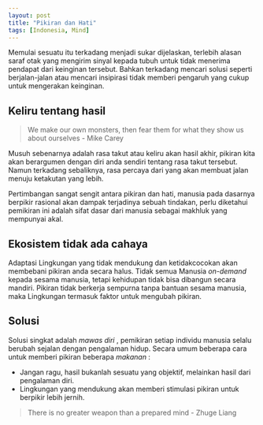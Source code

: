 ```yaml
---
layout: post
title: "Pikiran dan Hati"
tags: [Indonesia, Mind]
---
```


Memulai sesuatu itu terkadang menjadi sukar dijelaskan, terlebih alasan saraf otak yang mengirim sinyal kepada tubuh untuk tidak menerima pendapat dari keinginan tersebut. Bahkan terkadang mencari solusi seperti berjalan-jalan atau mencari insipirasi tidak memberi pengaruh yang cukup untuk mengerakan keinginan.

## Keliru tentang hasil

> We make our own monsters, then fear them for what they show us about ourselves - Mike Carey

Musuh sebenarnya adalah rasa takut atau keliru akan hasil akhir, pikiran kita akan berargumen dengan diri anda sendiri tentang rasa takut tersebut. Namun terkadang sebaliknya, rasa percaya dari yang akan membuat jalan menuju ketakutan yang lebih.

Pertimbangan sangat sengit antara pikiran dan hati, manusia pada dasarnya berpikir rasional akan dampak terjadinya sebuah tindakan, perlu diketahui pemikiran ini adalah sifat dasar dari manusia sebagai makhluk yang mempunyai akal.

## Ekosistem tidak ada cahaya

Adaptasi Lingkungan yang tidak mendukung dan ketidakcocokan akan membebani pikiran anda secara halus. Tidak semua Manusia *on-demand* kepada sesama manusia, tetapi kehidupan tidak bisa dibangun secara mandiri. Pikiran tidak berkerja sempurna tanpa bantuan sesama manusia, maka Lingkungan termasuk faktor untuk mengubah pikiran.

## Solusi

Solusi singkat adalah *mawas diri* , pemikiran setiap individu manusia selalu berubah sejalan dengan pengalaman hidup. Secara umum beberapa cara untuk memberi pikiran beberapa *makanan* :
- Jangan ragu, hasil bukanlah sesuatu yang objektif, melainkan hasil dari pengalaman diri.
- Lingkungan yang mendukung akan memberi stimulasi pikiran untuk berpikir lebih jernih.

> There is no greater weapon than a prepared mind - Zhuge Liang

